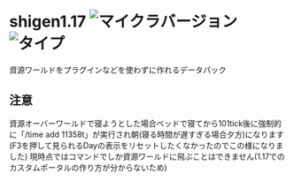 # shigen1.17 ![マイクラバージョン](https://img.shields.io/badge/Minecraft%20Ver-Java%201.17-brightgreen) ![タイプ](https://img.shields.io/badge/Type-datapack-orange)
資源ワールドをプラグインなどを使わずに作れるデータパック

## 注意
資源オーバーワールドで寝ようとした場合ベッドで寝てから101tick後に強制的に「/time add 11358t」が実行され朝(寝る時間が遅すぎる場合夕方)になります(F3を押して見られるDayの表示をリセットしたくなかったのでこの様になりました)
現時点ではコマンドでしか資源ワールドに飛ぶことはできません(1.17でのカスタムポータルの作り方が分からないため)
